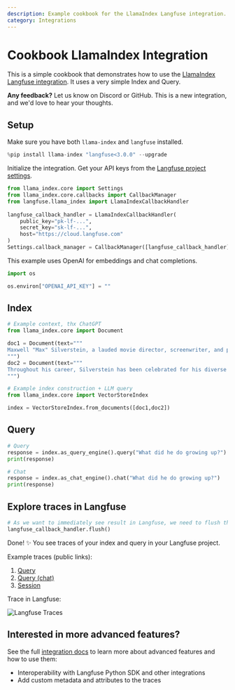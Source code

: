 ```yaml
---
description: Example cookbook for the LlamaIndex Langfuse integration.
category: Integrations
---
```


# Cookbook LlamaIndex Integration

This is a simple cookbook that demonstrates how to use the [LlamaIndex Langfuse integration](https://langfuse.com/integrations/frameworks/llamaindex). It uses a very simple Index and Query.

**Any feedback?** Let us know on Discord or GitHub. This is a new integration, and we'd love to hear your thoughts.

## Setup

Make sure you have both `llama-index` and `langfuse` installed.


```python
%pip install llama-index "langfuse<3.0.0" --upgrade
```

Initialize the integration. Get your API keys from the [Langfuse project settings](https://cloud.langfuse.com).


```python
from llama_index.core import Settings
from llama_index.core.callbacks import CallbackManager
from langfuse.llama_index import LlamaIndexCallbackHandler
 
langfuse_callback_handler = LlamaIndexCallbackHandler(
    public_key="pk-lf-...",
    secret_key="sk-lf-...",
    host="https://cloud.langfuse.com"
)
Settings.callback_manager = CallbackManager([langfuse_callback_handler])
```

This example uses OpenAI for embeddings and chat completions.


```python
import os

os.environ["OPENAI_API_KEY"] = ""
```

## Index


```python
# Example context, thx ChatGPT
from llama_index.core import Document

doc1 = Document(text="""
Maxwell "Max" Silverstein, a lauded movie director, screenwriter, and producer, was born on October 25, 1978, in Boston, Massachusetts. A film enthusiast from a young age, his journey began with home movies shot on a Super 8 camera. His passion led him to the University of Southern California (USC), majoring in Film Production. Eventually, he started his career as an assistant director at Paramount Pictures. Silverstein's directorial debut, “Doors Unseen,” a psychological thriller, earned him recognition at the Sundance Film Festival and marked the beginning of a successful directing career.
""")
doc2 = Document(text="""
Throughout his career, Silverstein has been celebrated for his diverse range of filmography and unique narrative technique. He masterfully blends suspense, human emotion, and subtle humor in his storylines. Among his notable works are "Fleeting Echoes," "Halcyon Dusk," and the Academy Award-winning sci-fi epic, "Event Horizon's Brink." His contribution to cinema revolves around examining human nature, the complexity of relationships, and probing reality and perception. Off-camera, he is a dedicated philanthropist living in Los Angeles with his wife and two children.
""")
```


```python
# Example index construction + LLM query
from llama_index.core import VectorStoreIndex

index = VectorStoreIndex.from_documents([doc1,doc2])
```

## Query


```python
# Query
response = index.as_query_engine().query("What did he do growing up?")
print(response)
```


```python
# Chat
response = index.as_chat_engine().chat("What did he do growing up?")
print(response)
```

## Explore traces in Langfuse


```python
# As we want to immediately see result in Langfuse, we need to flush the callback handler
langfuse_callback_handler.flush()
```

Done! ✨ You see traces of your index and query in your Langfuse project.

Example traces (public links):
1. [Query](https://cloud.langfuse.com/project/cltipxbkn0000cdd7sbfbpovm/traces/f2e7f721-0940-4139-9b3a-e5cc9b0cb2d3)
2. [Query (chat)](https://cloud.langfuse.com/project/cltipxbkn0000cdd7sbfbpovm/traces/89c62a4d-e992-4923-a6b7-e2f27ae4cff3)
3. [Session](https://cloud.langfuse.com/project/cltipxbkn0000cdd7sbfbpovm/sessions/notebook-session-2)

Trace in Langfuse:

![Langfuse Traces](https://static.langfuse.com/llamaindex-langfuse-docs.gif)


## Interested in more advanced features?

See the full [integration docs](https://langfuse.com/integrations/frameworks/llamaindex) to learn more about advanced features and how to use them:

- Interoperability with Langfuse Python SDK and other integrations
- Add custom metadata and attributes to the traces
